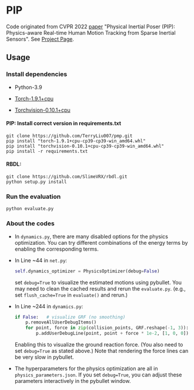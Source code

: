 # PIP

Code originated from CVPR 2022 [paper](https://arxiv.org/abs/2203.08528) "Physical Inertial Poser (PIP): Physics-aware Real-time Human Motion Tracking from Sparse Inertial Sensors". See [Project Page](https://xinyu-yi.github.io/PIP/).

## Usage

### Install dependencies

- Python-3.9

- [Torch-1.9.1+cpu](https://download.pytorch.org/whl/cpu/torch-1.9.1%2Bcpu-cp39-cp39-win_amd64.whl)

- [Torchvision-0.10.1+cpu](https://download.pytorch.org/whl/cpu/torchvision-0.10.1%2Bcpu-cp39-cp39-win_amd64.whl)

#### PIP: Install correct version in requirements.txt

```
git clone https://github.com/TerryLiu007/pmp.git
pip install "torch-1.9.1+cpu-cp39-cp39-win_amd64.whl"
pip install "torchvision-0.10.1+cpu-cp39-cp39-win_amd64.whl"
pip install -r requirements.txt
```

#### RBDL:

```
git clone https://github.com/SlimeVRX/rbdl.git
python setup.py install
```

### Run the evaluation

```
python evaluate.py
```

### About the codes

- In `dynamics.py`, there are many disabled options for the physics optimization. You can try different combinations of the energy terms by enabling the corresponding terms. 

- In Line ~44 in `net.py`:

  ```python
  self.dynamics_optimizer = PhysicsOptimizer(debug=False)
  ```

  set `debug=True` to visualize the estimated motions using pybullet. You may need to clean the cached results and rerun the `evaluate.py`. (e.g., set `flush_cache=True` in `evaluate()` and rerun.)

- In Line ~244 in `dynamics.py`:

  ```python
  if False:   # visualize GRF (no smoothing)
      p.removeAllUserDebugItems()
      for point, force in zip(collision_points, GRF.reshape(-1, 3)):
          p.addUserDebugLine(point, point + force * 1e-2, [1, 0, 0])
  ```

  Enabling this to visualize the ground reaction force. (You also need to set `debug=True` as stated above.) Note that rendering the force lines can be very slow in pybullet. 

- The hyperparameters for the physics optimization are all in `physics_parameters.json`.  If you set `debug=True`, you can adjust these parameters interactively in the pybullet window.


